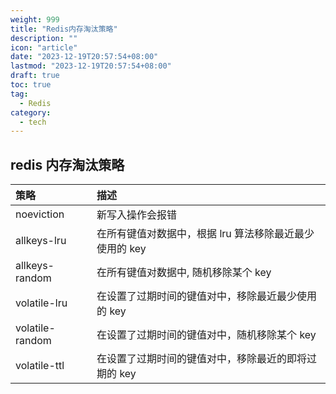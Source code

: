 ```yaml
---
weight: 999
title: "Redis内存淘汰策略"
description: ""
icon: "article"
date: "2023-12-19T20:57:54+08:00"
lastmod: "2023-12-19T20:57:54+08:00"
draft: true
toc: true
tag:
  - Redis
category:
  - tech
---
```


## redis 内存淘汰策略

| 策略            | 描述                                                    |
| :-------------- | :------------------------------------------------------ |
| noeviction      | 新写入操作会报错                                        |
| allkeys-lru     | 在所有键值对数据中，根据 lru 算法移除最近最少使用的 key |
| allkeys-random  | 在所有键值对数据中, 随机移除某个 key                    |
| volatile-lru    | 在设置了过期时间的键值对中，移除最近最少使用的 key      |
| volatile-random | 在设置了过期时间的键值对中，随机移除某个 key            |
| volatile-ttl    | 在设置了过期时间的键值对中，移除最近的即将过期的 key    |
